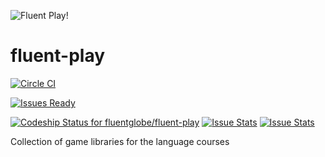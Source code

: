 ![Fluent Play!](https://github.com/fluentglobe/fluent-play/raw/master/_demo/assets/images/logo.png)

fluent-play
============

[![Circle CI](https://circleci.com/gh/fluentglobe/fluent-play.svg?style=svg)](https://circleci.com/gh/fluentglobe/fluent-play)

[![Issues Ready](https://badge.waffle.io/fluentglobe/fluent-play.png?label=ready&title=Ready)](https://waffle.io/fluentglobe/fluent-play)

[ ![Codeship Status for fluentglobe/fluent-play](https://codeship.io/projects/2ba59740-b7c8-0132-5de7-46fe72d3122e/status)](https://codeship.io/projects/71322)
[![Issue Stats](http://issuestats.com/github/fluentglobe/fluent-play/badge/pr)](http://issuestats.com/github/fluentglobe/fluent-play)
[![Issue Stats](http://issuestats.com/github/fluentglobe/fluent-play/badge/issue)](http://issuestats.com/github/fluentglobe/fluent-play)


Collection of game libraries for the language courses
